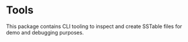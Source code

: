 # Tools

This package contains CLI tooling to inspect and create SSTable files for demo and debugging
purposes.